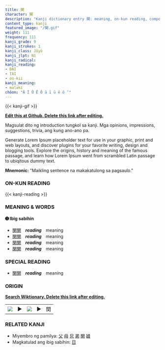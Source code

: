 ```yaml
---
title: 関
character: 関
description: "Kanji dictionary entry 関: meaning, on-kun reading, compounds, origin, related kanji"
content_type: kanji
featured_image: "/関.gif"
weight: 111
frequency: 111
kanji_grade: 9
kanji_strokes: 1
kanji_class: Jōyō
kanji_jlpt: N1
kanji_radical: 
kanji_reading: 
- DAI
- TAI
- oo-kii
kanji_meaning:
- malaki
chōon: "Ā Ī Ū Ē Ō ā ī ū ē ō ’"
---
```

[//]: # (Don't edit the line below. Kanji animated GIF code is automatically generated.)
{{< kanji-gif >}}

[//]: # (Edit below this line.)

**[Edit this at Github. Delete this link after editing.](https://github.com/tim0g/tim/tree/main/content/kanji/関/index.md)**

Magsulat dito ng introduction tungkol sa kanji. Mga opinions, impressions, suggestions, trivia, ang kung ano-ano pa.

Generate Lorem Ipsum placeholder text for use in your graphic, print and web layouts, and discover plugins for your favorite writing, design and blogging tools. Explore the origins, history and meaning of the famous passage, and learn how Lorem Ipsum went from scrambled Latin passage to ubiqitous dummy text.
 
**Mnemonic:** "Maikling sentence na makakatulong sa pagsaulo."

### ON-KUN READING

[//]: # (Don't edit the line below. ON-KUN READING code is automatically generated.)
{{< kanji-reading >}}

### MEANING & WORDS

#### ➊ **Ibig sabihin**
  - [関](../関)[関](../関)　***reading***　meaning
  - [関](../関)[関](../関)　***reading***　meaning
  - [関](../関)[関](../関)　***reading***　meaning
  - [関](../関)[関](../関)　***reading***　meaning

### SPECIAL READING
  - [関](../関)[関](../関)　***reading***　meaning

### ORIGIN

**[Search Wiktionary. Delete this link after editing.](https://wiktionary.org/wiki/関)**
<table class="kanji-table"><tr><td>
<img src="60px-関-bronze.svg.png">
</td><td>▶</td><td>
<img src="60px-関-oracle.svg.png">
</td><td>▶</td>
<td class="kanji-origin">関</td>
</tr></table>

### RELATED KANJI
- Miyembro ng pamilya: [父](../父) [母](../母) [兄](../兄) [弟](../弟) [関](../関) [娘](../娘)
- Magkatulad ang ibig sabihin: [日](../日)
